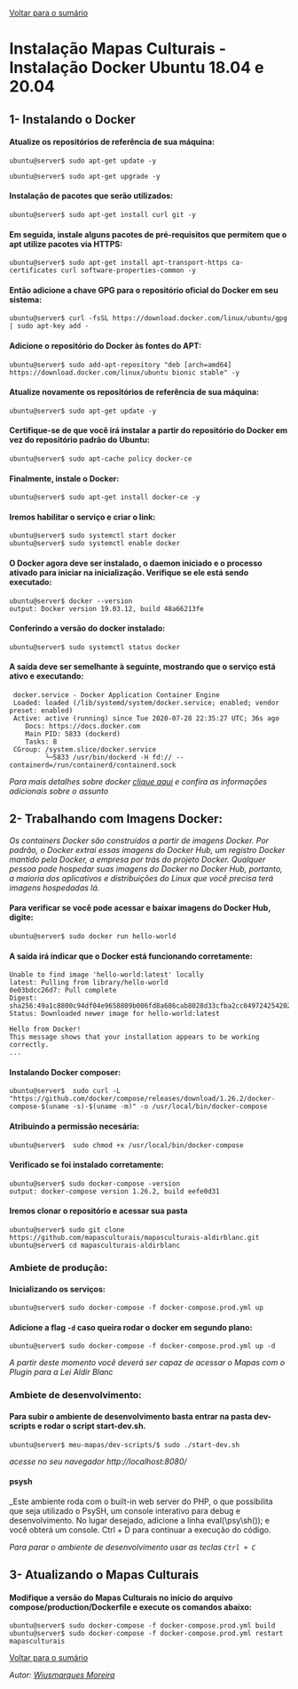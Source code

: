 [Voltar para o sumário](https://github.com/edsongs/instal-mapas)

# Instalação Mapas Culturais - Instalação Docker Ubuntu 18.04 e 20.04

  ## 1- Instalando o Docker
  
  #### Atualize os repositórios de referência de sua máquina:
  
  ```
  ubuntu@server$ sudo apt-get update -y
  ```
  ```
  ubuntu@server$ sudo apt-get upgrade -y
  ````
  
  #### Instalação de pacotes que serão utilizados:
  
  ```
  ubuntu@server$ sudo apt-get install curl git -y
  ```
  
  #### Em seguida, instale alguns pacotes de pré-requisitos que permitem que o apt utilize pacotes via HTTPS:
  
  ```
  ubuntu@server$ sudo apt-get install apt-transport-https ca-certificates curl software-properties-common -y
  ```
  
  
  #### Então adicione a chave GPG para o repositório oficial do Docker em seu sistema:
  
  ```
  ubuntu@server$ curl -fsSL https://download.docker.com/linux/ubuntu/gpg | sudo apt-key add -
  ```
  #### Adicione o repositório do Docker às fontes do APT:
  
  ```
  ubuntu@server$ sudo add-apt-repository "deb [arch=amd64] https://download.docker.com/linux/ubuntu bionic stable" -y
  ```
  
  #### Atualize novamente os repositórios de referência de sua máquina:
  
  ```
  ubuntu@server$ sudo apt-get update -y
  ```
  
  #### Certifique-se de que você irá instalar a partir do repositório do Docker em vez do repositório padrão do Ubuntu:
  
  ```
  ubuntu@server$ sudo apt-cache policy docker-ce
  ```
  
  #### Finalmente, instale o Docker:
  
  ```
  ubuntu@server$ sudo apt-get install docker-ce -y
  ```
  
  #### Iremos habilitar o serviço e criar o link:
  
  ```
  ubuntu@server$ sudo systemctl start docker
  ubuntu@server$ sudo systemctl enable docker
  ```
  
  #### O Docker agora deve ser instalado, o daemon iniciado e o processo ativado para iniciar na inicialização. Verifique se ele está sendo executado:
  
  ```
  ubuntu@server$ docker --version
  output: Docker version 19.03.12, build 48a66213fe
  ```
  
  #### Conferindo a versão do docker instalado:
  
  ```
  ubuntu@server$ sudo systemctl status docker
  ```
  
  #### A saída deve ser semelhante à seguinte, mostrando que o serviço está ativo e executando:
  
  ```
   docker.service - Docker Application Container Engine
   Loaded: loaded (/lib/systemd/system/docker.service; enabled; vendor preset: enabled)
   Active: active (running) since Tue 2020-07-28 22:35:27 UTC; 36s ago
      Docs: https://docs.docker.com
      Main PID: 5833 (dockerd)
      Tasks: 8
   CGroup: /system.slice/docker.service
           └─5833 /usr/bin/dockerd -H fd:// --containerd=/run/containerd/containerd.sock
  ```
  
  _Para mais detalhes sobre docker [clique aqui](https://www.digitalocean.com/community/tutorials/como-instalar-e-usar-o-docker-no-ubuntu-18-04-pt) e confira as informações adicionais sobre o assunto_
  
  ## 2- Trabalhando com Imagens Docker:
  
  
  
  _Os containers Docker são construídos a partir de imagens Docker. Por padrão, o Docker extrai essas imagens do Docker Hub, um registro Docker mantido pela Docker, a empresa por trás do projeto Docker. Qualquer pessoa pode hospedar suas imagens do Docker no Docker Hub, portanto, a maioria dos aplicativos e distribuições do Linux que você precisa terá imagens hospedadas lá._

  #### Para verificar se você pode acessar e baixar imagens do Docker Hub, digite:
  
  
  ```
  ubuntu@server$ sudo docker run hello-world
  ```
  
  #### A saída irá indicar que o Docker está funcionando corretamente:
  
  ```
  Unable to find image 'hello-world:latest' locally
  latest: Pulling from library/hello-world
  0e03bdcc26d7: Pull complete 
  Digest: sha256:49a1c8800c94df04e9658809b006fd8a686cab8028d33cfba2cc049724254202
  Status: Downloaded newer image for hello-world:latest

  Hello from Docker!
  This message shows that your installation appears to be working correctly.
  ...
  ```
  
  #### Instalando Docker composer:
  
  ```
  ubuntu@server$  sudo curl -L "https://github.com/docker/compose/releases/download/1.26.2/docker-compose-$(uname -s)-$(uname -m)" -o /usr/local/bin/docker-compose
  ```
  
  #### Atribuindo a permissão necesária:
  
  ```
  ubuntu@server$  sudo chmod +x /usr/local/bin/docker-compose
  ```
  
  #### Verificado se foi instalado corretamente:
  
  ```
  ubuntu@server$ sudo docker-compose -version
  output: docker-compose version 1.26.2, build eefe0d31
  ```
  #### Iremos clonar o repositório e acessar sua pasta
  
  ```
  ubuntu@server$ sudo git clone https://github.com/mapasculturais/mapasculturais-aldirblanc.git
  ubuntu@server$ cd mapasculturais-aldirblanc
  ```
  
  ### Ambiete de produção:
  
  #### Inicializando os serviços:
  
  ```
  ubuntu@server$ sudo docker-compose -f docker-compose.prod.yml up
  ```
  
  #### Adicione a flag ```-d``` caso queira rodar o docker em segundo plano:
  
  ```
  ubuntu@server$ sudo docker-compose -f docker-compose.prod.yml up -d
  ```
  
  _A partir deste momento você deverá ser capaz de acessar o Mapas com o Plugin para a Lei Aldir Blanc_
  
  ### Ambiete de desenvolvimento:
  
  #### Para subir o ambiente de desenvolvimento basta entrar na pasta dev-scripts e rodar o script start-dev.sh.

  ``` 
  ubuntu@server$ meu-mapas/dev-scripts/$ sudo ./start-dev.sh 
  ```
  _acesse no seu navegador http://localhost:8080/_

  #### psysh

  _Este ambiente roda com o built-in web server do PHP, o que possibilita que seja utilizado o PsySH, um console interativo para debug e desenvolvimento. No lugar desejado, adicione a linha eval(\psy\sh()); e você obterá um console. Ctrl + D para continuar a execução do código.

 _Para parar o ambiente de desenvolvimento usar as teclas ```Ctrl + C```_

## 3- Atualizando o Mapas Culturais

#### Modifique a versão do Mapas Culturais no início do arquivo compose/production/Dockerfile e execute os comandos abaixo:

```
ubuntu@server$ sudo docker-compose -f docker-compose.prod.yml build
ubuntu@server$ sudo docker-compose -f docker-compose.prod.yml restart mapasculturais
```

[Voltar para o sumário](https://github.com/edsongs/instal-mapas)

_Autor: [Wiusmarques Moreira](https://github.com/wiusmarques/)_

